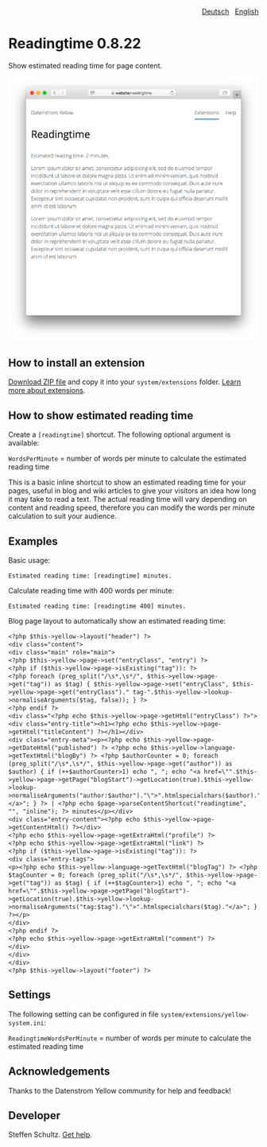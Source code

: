 <p align="right"><a href="README-de.md">Deutsch</a> &nbsp; <a href="README.md">English</a></p>

# Readingtime 0.8.22

Show estimated reading time for page content.

<p align="center"><img src="SCREENSHOT.png" alt="Screenshot"></p>

## How to install an extension

[Download ZIP file](https://github.com/schulle4u/yellow-readingtime/archive/refs/heads/main.zip) and copy it into your `system/extensions` folder. [Learn more about extensions](https://github.com/annaesvensson/yellow-update).

## How to show estimated reading time

Create a `[readingtime]` shortcut. The following optional argument is available: 

`WordsPerMinute` = number of words per minute to calculate the estimated reading time  

This is a basic inline shortcut to show an estimated reading time for your pages, useful in blog and wiki articles to give your visitors an idea how long it may take to read a text. The actual reading time will vary depending on content and reading speed, therefore you can modify the words per minute calculation to suit your audience. 

## Examples

Basic usage: 

    Estimated reading time: [readingtime] minutes.

Calculate reading time with 400 words per minute:

    Estimated reading time: [readingtime 400] minutes.

Blog page layout to automatically show an estimated reading time:

```
<?php $this->yellow->layout("header") ?>
<div class="content">
<div class="main" role="main">
<?php $this->yellow->page->set("entryClass", "entry") ?>
<?php if ($this->yellow->page->isExisting("tag")): ?>
<?php foreach (preg_split("/\s*,\s*/", $this->yellow->page->get("tag")) as $tag) { $this->yellow->page->set("entryClass", $this->yellow->page->get("entryClass")." tag-".$this->yellow->lookup->normaliseArguments($tag, false)); } ?>
<?php endif ?>
<div class="<?php echo $this->yellow->page->getHtml("entryClass") ?>">
<div class="entry-title"><h1><?php echo $this->yellow->page->getHtml("titleContent") ?></h1></div>
<div class="entry-meta"><p><?php echo $this->yellow->page->getDateHtml("published") ?> <?php echo $this->yellow->language->getTextHtml("blogBy") ?> <?php $authorCounter = 0; foreach (preg_split("/\s*,\s*/", $this->yellow->page->get("author")) as $author) { if (++$authorCounter>1) echo ", "; echo "<a href=\"".$this->yellow->page->getPage("blogStart")->getLocation(true).$this->yellow->lookup->normaliseArguments("author:$author")."\">".htmlspecialchars($author)."</a>"; } ?> | <?php echo $page->parseContentShortcut("readingtime", "", "inline"); ?> minutes</p></div>
<div class="entry-content"><?php echo $this->yellow->page->getContentHtml() ?></div>
<?php echo $this->yellow->page->getExtraHtml("profile") ?>
<?php echo $this->yellow->page->getExtraHtml("link") ?>
<?php if ($this->yellow->page->isExisting("tag")): ?>
<div class="entry-tags">
<p><?php echo $this->yellow->language->getTextHtml("blogTag") ?> <?php $tagCounter = 0; foreach (preg_split("/\s*,\s*/", $this->yellow->page->get("tag")) as $tag) { if (++$tagCounter>1) echo ", "; echo "<a href=\"".$this->yellow->page->getPage("blogStart")->getLocation(true).$this->yellow->lookup->normaliseArguments("tag:$tag")."\">".htmlspecialchars($tag)."</a>"; } ?></p>
</div>
<?php endif ?>
<?php echo $this->yellow->page->getExtraHtml("comment") ?>
</div>
</div>
</div>
<?php $this->yellow->layout("footer") ?>
```

## Settings

The following setting can be configured in file `system/extensions/yellow-system.ini`:

`ReadingtimeWordsPerMinute` = number of words per minute to calculate the estimated reading time  

## Acknowledgements

Thanks to the Datenstrom Yellow community for help and feedback!

## Developer

Steffen Schultz. [Get help](https://datenstrom.se/yellow/help/).
